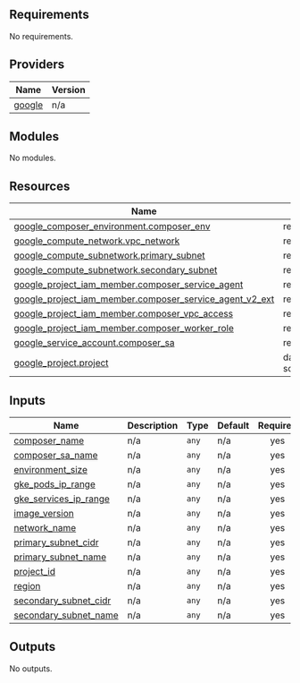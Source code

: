 <!-- BEGIN_TF_DOCS -->
## Requirements

No requirements.

## Providers

| Name | Version |
|------|---------|
| <a name="provider_google"></a> [google](#provider\_google) | n/a |

## Modules

No modules.

## Resources

| Name | Type |
|------|------|
| [google_composer_environment.composer_env](https://registry.terraform.io/providers/hashicorp/google/latest/docs/resources/composer_environment) | resource |
| [google_compute_network.vpc_network](https://registry.terraform.io/providers/hashicorp/google/latest/docs/resources/compute_network) | resource |
| [google_compute_subnetwork.primary_subnet](https://registry.terraform.io/providers/hashicorp/google/latest/docs/resources/compute_subnetwork) | resource |
| [google_compute_subnetwork.secondary_subnet](https://registry.terraform.io/providers/hashicorp/google/latest/docs/resources/compute_subnetwork) | resource |
| [google_project_iam_member.composer_service_agent](https://registry.terraform.io/providers/hashicorp/google/latest/docs/resources/project_iam_member) | resource |
| [google_project_iam_member.composer_service_agent_v2_ext](https://registry.terraform.io/providers/hashicorp/google/latest/docs/resources/project_iam_member) | resource |
| [google_project_iam_member.composer_vpc_access](https://registry.terraform.io/providers/hashicorp/google/latest/docs/resources/project_iam_member) | resource |
| [google_project_iam_member.composer_worker_role](https://registry.terraform.io/providers/hashicorp/google/latest/docs/resources/project_iam_member) | resource |
| [google_service_account.composer_sa](https://registry.terraform.io/providers/hashicorp/google/latest/docs/resources/service_account) | resource |
| [google_project.project](https://registry.terraform.io/providers/hashicorp/google/latest/docs/data-sources/project) | data source |

## Inputs

| Name | Description | Type | Default | Required |
|------|-------------|------|---------|:--------:|
| <a name="input_composer_name"></a> [composer\_name](#input\_composer\_name) | n/a | `any` | n/a | yes |
| <a name="input_composer_sa_name"></a> [composer\_sa\_name](#input\_composer\_sa\_name) | n/a | `any` | n/a | yes |
| <a name="input_environment_size"></a> [environment\_size](#input\_environment\_size) | n/a | `any` | n/a | yes |
| <a name="input_gke_pods_ip_range"></a> [gke\_pods\_ip\_range](#input\_gke\_pods\_ip\_range) | n/a | `any` | n/a | yes |
| <a name="input_gke_services_ip_range"></a> [gke\_services\_ip\_range](#input\_gke\_services\_ip\_range) | n/a | `any` | n/a | yes |
| <a name="input_image_version"></a> [image\_version](#input\_image\_version) | n/a | `any` | n/a | yes |
| <a name="input_network_name"></a> [network\_name](#input\_network\_name) | n/a | `any` | n/a | yes |
| <a name="input_primary_subnet_cidr"></a> [primary\_subnet\_cidr](#input\_primary\_subnet\_cidr) | n/a | `any` | n/a | yes |
| <a name="input_primary_subnet_name"></a> [primary\_subnet\_name](#input\_primary\_subnet\_name) | n/a | `any` | n/a | yes |
| <a name="input_project_id"></a> [project\_id](#input\_project\_id) | n/a | `any` | n/a | yes |
| <a name="input_region"></a> [region](#input\_region) | n/a | `any` | n/a | yes |
| <a name="input_secondary_subnet_cidr"></a> [secondary\_subnet\_cidr](#input\_secondary\_subnet\_cidr) | n/a | `any` | n/a | yes |
| <a name="input_secondary_subnet_name"></a> [secondary\_subnet\_name](#input\_secondary\_subnet\_name) | n/a | `any` | n/a | yes |

## Outputs

No outputs.
<!-- END_TF_DOCS -->